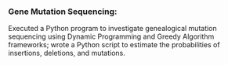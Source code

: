 ### Gene Mutation Sequencing:
Executed a Python program to investigate genealogical mutation sequencing using Dynamic Programming and Greedy Algorithm frameworks; wrote a Python script to estimate the probabilities of insertions, deletions, and mutations.
